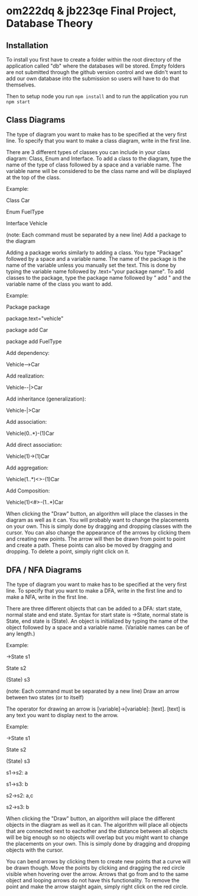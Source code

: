 # om222dq & jb223qe Final Project, Database Theory

## Installation
To install you first have to create a folder within the root directory of the application called "db" where the databases will be stored. Empty folders are not submitted through the github version control and we didn't want to add our own database into the submission so users will have to do that themselves.

Then to setup node you run `npm install` and to run the application you run `npm start`

## Class Diagrams
The type of diagram you want to make has to be specified at the very first line. To specify that you want to make a class diagram, write <class> in the first line.

There are 3 different types of classes you can include in your class diagram: Class, Enum and Interface. To add a class to the diagram, type the name of the type of class followed by a space and a variable name. The variable name will be considered to be the class name and will be displayed at the top of the class.

Example:

Class Car

Enum FuelType

Interface Vehicle

(note: Each command must be separated by a new line)
Add a package to the diagram

Adding a package works similarly to adding a class. You type "Package" followed by a space and a variable name. The name of the package is the name of the variable unless you manually set the text. This is done by typing the variable name followed by .text="your package name". To add classes to the package, type the package name followed by " add " and the variable name of the class you want to add.

Example:

Package package

package.text="vehicle"

package add Car

package add FuelType

Add dependency:

Vehicle-->Car

Add realization:

Vehicle--|>Car

Add inheritance (generalization):

Vehicle-|>Car

Add association:

Vehicle(0..*)-(1)Car

Add direct association:

Vehicle(1)->(1)Car

Add aggregation:

Vehicle(1..*)<>-(1)Car

Add Composition:

Vehicle(1)<#>-(1..*)Car

When clicking the "Draw" button, an algorithm will place the classes in the diagram as well as it can. You will probably want to change the placements on your own. This is simply done by dragging and dropping classes with the cursor. You can also change the appearance of the arrows by clicking them and creating new points. The arrow will then be drawn from point to point and create a path. These points can also be moved by dragging and dropping. To delete a point, simply right click on it.

## DFA / NFA Diagrams
The type of diagram you want to make has to be specified at the very first line. To specify that you want to make a DFA, write <dfa> in the first line and to make a NFA, write <nfa> in the first line.

There are three different objects that can be added to a DFA: start state, normal state and end state. Syntax for start state is ->State, normal state is State, end state is (State).
An object is initialized by typing the name of the object followed by a space and a variable name.
(Variable names can be of any length.)

Example:

->State s1

State s2

(State) s3


(note: Each command must be separated by a new line)
Draw an arrow between two states (or to itself)

The operator for drawing an arrow is [variable]->[variable]: [text].
[text] is any text you want to display next to the arrow.

Example:

->State s1

State s2

(State) s3

s1->s2: a

s1->s3: b

s2->s2: a,c

s2->s3: b


When clicking the "Draw" button, an algorithm will place the different objects in the diagram as well as it can. The algorithm will place all objects that are connected next to eachother and the distance between all objects will be big enough so no objects will overlap but you might want to change the placements on your own. This is simply done by dragging and dropping objects with the cursor.

You can bend arrows by clicking them to create new points that a curve will be drawn though. Move the points by clicking and dragging the red circle visible when hovering over the arrow. Arrows that go from and to the same object and looping arrows do not have this functionality. To remove the point and make the arrow staight again, simply right click on the red circle.
